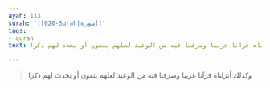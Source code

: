 ```yaml
---
ayah: 113
surah: '[[020-Surah|سورة]]'
tags:
- quran
text: وكذلك أنزلناه قرآنا عربيا وصرفنا فيه من الوعيد لعلهم يتقون أو يحدث لهم ذكرا

---
```

> وكذلك أنزلناه قرآنا عربيا وصرفنا فيه من الوعيد لعلهم يتقون أو يحدث لهم ذكرا
